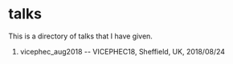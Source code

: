 # talks

This is a directory of talks that I have given.

1. vicephec_aug2018 -- VICEPHEC18, Sheffield, UK, 2018/08/24
